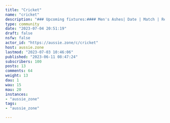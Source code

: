```yaml
---
title: "Cricket" 
name: "cricket"
description: "### Upcoming fixtures:#### Men's Ashes| Date | Match | Result || --- | --- | --- || 16th June | 1st Test | AUS by 2 wickets || 28th June | 2nd Test | AUS by 43 runs || 6th July | 3rd Test | || 19th July | 4th Test | || 27th July | 5th Test | |#### Women's Ashes| Date | Match | Result || --- | --- | --- || 22nd June | Only Test | AUS by 89 runs || 2nd July | First T20I | AUS by 4 wickets || 6th July | Second T20I | || 9th July | Third T20I | || 12th July | First ODI | || 16th July | Second ODI | || 18th July | Third ODI | |"
type: community
date: "2023-07-04 20:51:19"
draft: false
nsfw: false
actor_id: "https://aussie.zone/c/cricket"
host: aussie.zone
lastmod: "2023-07-03 10:46:06"
published: "2023-06-11 08:47:24"
subscribers: 100
posts: 13
comments: 64
weight: 13
dau: 1
wau: 15
mau: 20
instances:
- "aussie_zone"
tags: 
- "aussie_zone"

---
```

